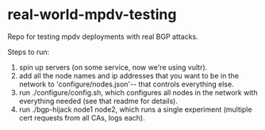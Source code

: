 # real-world-mpdv-testing
Repo for testing mpdv deployments with real BGP attacks.

Steps to run:
1) spin up servers (on some service, now we're using vultr).
2) add all the node names and ip addresses that you want to be in the network to 'configure/nodes.json'-- that controls everything else.
3) run ./configure/config.sh, which configures all nodes in the network with everything needed (see that readme for details). 
4) run ./bgp-hijack node1 node2, which runs a single experiment (multiple cert requests from all CAs, logs each).
